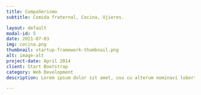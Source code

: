 ```yaml
---
title: Compañerismo
subtitle: Comida fraternal, Cocina, Ujieres.

layout: default
modal-id: 5
date: 2021-07-03
img: cocina.png
thumbnail: startup-framework-thumbnail.png
alt: image-alt
project-date: April 2014
client: Start Bootstrap
category: Web Development
description: Lorem ipsum dolor sit amet, usu cu alterum nominavi lobortis. At duo novum diceret. Tantas apeirian vix et, usu sanctus postulant inciderint ut, populo diceret necessitatibus in vim. Cu eum dicam feugiat noluisse.

---
```

